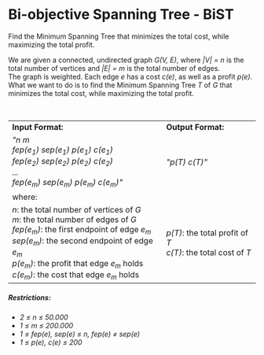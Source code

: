 # Bi-objective Spanning Tree - BiST

Find the Minimum Spanning Tree that minimizes the total cost, while maximizing the total profit.<br />

We are given a connected, undirected graph _G(V, E)_, where _|V| = n_ is the total number of vertices and _|E| = m_ is the total number of edges.<br />
The graph is weighted. Each edge _e_ has a cost _c(e)_, as well as a profit _p(e)_.<br />
What we want to do is to find the Minimum Spanning Tree _T_ of _G_ that minimizes the total cost, while maximizing the total profit.<br />

<br />

<table align="center">
  <tr>
    <td><b>Input Format:</b></td>
    <td><b>Output Format:</b></td>
  </tr>
  <tr>
    <td>
      <i>"n m<br />
      fep(e<sub>1</sub>) sep(e<sub>1</sub>) p(e<sub>1</sub>) c(e<sub>1</sub>)<br />
      fep(e<sub>2</sub>) sep(e<sub>2</sub>) p(e<sub>2</sub>) c(e<sub>2</sub>)<br />
      ...<br />
      fep(e<sub>m</sub>) sep(e<sub>m</sub>) p(e<sub>m</sub>) c(e<sub>m</sub>)"</i><br />
    </td>
    <td><i>"p(T) c(T)"</i></td>
  </tr>
  <tr>
    <td border-style = none>where:</td>
    <td border-style = none></td>
  </tr>
    <tr>
    <td>
      <i>n</i>: the total number of vertices of <i>G</i><br />
      <i>m</i>: the total number of edges of <i>G</i><br />
      <i>fep(e<sub>m</sub>)</i>: the first endpoint of edge <i>e<sub>m</sub></i><br />
      <i>sep(e<sub>m</sub>)</i>: the second endpoint of edge <i>e<sub>m</sub></i><br />
      <i>p(e<sub>m</sub>)</i>: the profit that edge <i>e<sub>m</sub></i> holds<br />
      <i>c(e<sub>m</sub>)</i>: the cost that edge <i>e<sub>m</sub></i> holds<br />
    </td>
    <td>
      <i>p(T)</i>: the total profit of <i>T</i><br />
      <i>c(T)</i>: the total cost of <i>T</i><br />
    </td>
  </tr>
</table>

##### Restrictions:
* _2 ≤ n ≤ 50.000_<br />
* _1 ≤ m ≤ 200.000_<br />
* _1 ≤ fep(e), sep(e) ≤ n, fep(e) ≠ sep(e)_<br />
* _1 ≤ p(e), c(e) ≤ 200_
